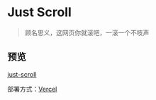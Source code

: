# Just Scroll

> 顾名思义，这网页你就滚吧，一滚一个不吱声

## 预览

[just-scroll](https://just-scroll-ten.vercel.app/)

部署方式：[Vercel](https://vercel.com/)
